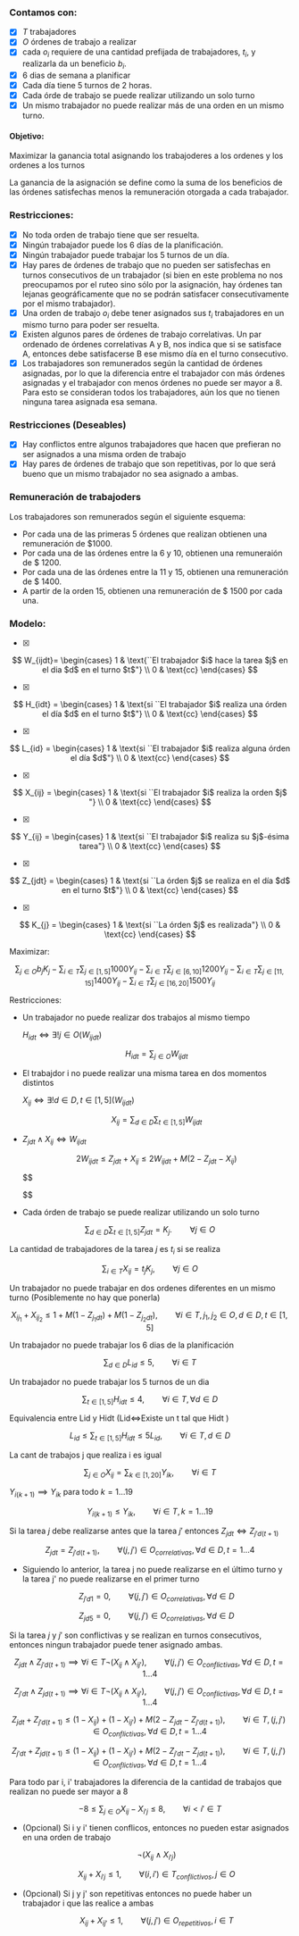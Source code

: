 ### Contamos con:

* [X] $T$ trabajadores
* [X] $O$ órdenes de trabajo a realizar
* [X] cada $o_i$ requiere de una cantidad prefijada de trabajadores, $t_i$, y realizarla da un
  beneficio $b_i$.
* [X] 6 dias de semana a planificar
* [X] Cada día tiene 5 turnos de 2 horas.
* [X] Cada órde de trabajo se puede realizar utilizando un solo turno
* [X] Un mismo trabajador no puede realizar más de una orden en un mismo turno.

#### Objetivo:

Maximizar la ganancia total asignando los trabajoderes a los ordenes y los ordenes a los turnos

La ganancia de la asignación se define como la suma de los beneficios de las órdenes satisfechas menos la remuneración otorgada a cada trabajador.

### Restricciones:

* [X] No toda orden de trabajo tiene que ser resuelta.
* [X] Ningún trabajador puede 	 los 6 dı́as de la planificación.
* [X] Ningún trabajador puede trabajar los 5 turnos de un dı́a.
* [X] Hay pares de órdenes de trabajo que no pueden ser satisfechas en turnos consecutivos
  de un trabajador (si bien en este problema no nos preocupamos por el ruteo sino sólo
  por la asignación, hay órdenes tan lejanas geográficamente que no se podrán satisfacer
  consecutivamente por el mismo trabajador).
* [X] Una orden de trabajo $o_i$ debe tener asignados sus $t_i$ trabajadores en un mismo turno
  para poder ser resuelta.
* [X] Existen algunos pares de órdenes de trabajo correlativas. Un par ordenado de órdenes
  correlativas A y B, nos indica que si se satisface A, entonces debe satisfacerse B ese
  mismo dı́a en el turno consecutivo.
* [X] Los trabajadores son remunerados según la cantidad de órdenes asignadas, por lo que
  la diferencia entre el trabajador con más órdenes asignadas y el trabajador con menos
  órdenes no puede ser mayor a 8. Para esto se consideran todos los trabajadores, aún los
  que no tienen ninguna tarea asignada esa semana.

### Restricciones (Deseables)

* [X] Hay conflictos entre algunos trabajadores que hacen que prefieran no ser asignados a una misma orden de trabajo
* [X] Hay pares de órdenes de trabajo que son repetitivas, por lo que será bueno que un mismo trabajador no sea asignado a ambas.

### Remuneración de trabajoders

Los trabajadores son remunerados según el siguiente esquema:

* Por cada una de las primeras 5 órdenes que realizan obtienen una remuneración de $1000.
* Por cada una de las órdenes entre la 6 y 10, obtienen una remuneraión de $ 1200.
* Por cada una de las órdenes entre la 11 y 15, obtienen una remuneración de $ 1400.
* A partir de la orden 15, obtienen una remuneración de $ 1500 por cada una.

### Modelo:

* [X]

$$
W_{ijdt}= \begin{cases}
	1 & \text{``El trabajador $i$ hace la tarea $j$ en el dia $d$ en el turno $t$"} \\
	0 & \text{cc}
\end{cases}
$$

* [X]

$$
H_{idt} = \begin{cases}
    1 & \text{si ``El trabajador $i$ realiza una órden el día $d$ en el turno $t$"}  \\ 
    0 & \text{cc}
\end{cases}
$$

* [X]

$$
L_{id} = \begin{cases}
    1 & \text{si ``El trabajador $i$ realiza alguna órden el día $d$"}  \\ 
    0 & \text{cc}
\end{cases}
$$

* [X]

$$
X_{ij} = \begin{cases}
    1 & \text{si ``El trabajador $i$ realiza la orden $j$ "}  \\ 
    0 & \text{cc}
\end{cases}
$$

* [X]

$$
Y_{ij} = \begin{cases} 
1 & \text{si ``El trabajador $i$ realiza su $j$-ésima tarea"} \\
0 & \text{cc}
\end{cases}
$$

* [X]

$$
Z_{jdt} = \begin{cases} 
1 & \text{si ``La órden $j$ se realiza en el día $d$ en el turno $t$"} \\
0 & \text{cc}
\end{cases}
$$

* [X]

$$
K_{j} = \begin{cases} 
1 & \text{si ``La órden $j$ es realizada"} \\
0 & \text{cc}
\end{cases}
$$

Maximizar:

$$
\sum_{j\in O}{b_jK_j} - \sum_{i\in T}\sum_{j\in [1,5]}{1000Y_{ij}} - \sum_{i\in T}\sum_{j\in [6,10]}{1200Y_{ij}} - \sum_{i\in T}\sum_{j\in [11,15]}{1400Y_{ij}} - \sum_{i\in T}\sum_{j\in [16,20]}{1500Y_{ij}}
$$

Restricciones:

* Un trabajador no puede realizar dos trabajos al mismo tiempo

  $H_{idt} \iff \exists! j \in O (W_{ijdt})$

  $$
  H_{idt} = \sum_{j\in O}{W_{ijdt}}
  $$
* El trabajdor i no puede realizar una misma tarea en dos momentos distintos

  $X_{ij}\iff \exists! d \in D, t\in [1,5] (W_{ijdt})$

  $$
  X_{ij} = \sum_{d\in D}\sum_{t\in [1,5]}{W_{ijdt}}
  $$
* $Z_{jdt} \land X_{ij}\iff W_{ijdt}$

  $$
  2W_{ijdt} \leq Z_{jdt} + X_{ij} \leq 2W_{ijdt} +M(2 - Z_{jdt} - X_{ij})
  $$

  $$


  $$
* Cada órden de trabajo se puede realizar utilizando un solo turno

$$
\sum_{d\in D}\sum_{t\in [1,5]} {Z_{jdt}} = K_j. \qquad \forall {j \in O}
$$

La cantidad de trabajadores de  la tarea $j$ es $t_i$ si se realiza

$$
\sum_{i\in T}{X_{ij}} = t_jK_j, \qquad \forall j\in O
$$

Un trabajador no puede trabajar en dos ordenes diferentes en un mismo turno (Posiblemente no hay que ponerla)

$$
X_{ij_1}+X_{ij_2} \leq 1 + M(1-Z_{j_1dt}) + M(1-Z_{j_2dt}), \qquad \forall i\in T, j_1,j_2\in O, d\in D, t\in [1,5]
$$

Un trabajador no puede trabajar los 6 dias de la planificación

$$
\sum_{d\in D}{L_{id}} \leq 5, \qquad \forall i \in T
$$

Un trabajador no puede trabajar los 5 turnos de un dia

$$
\sum_{t\in [1,5]}{H_{idt}} \leq 4, \qquad \forall i\in T, \forall d \in D
$$

Equivalencia entre Lid y Hidt (Lid$\iff$Existe un t tal que  Hidt )

$$
L_{id} \leq \sum_{t\in [1,5]}{H_{idt}} \leq 5L_{id}, \qquad  \forall i\in T, d\in D
$$

La cant de trabajos j que realiza i es igual

$$
\sum_{j\in O} {X_{ij}} = \sum_{k\in [1,20]}{Y_{ik}}, \qquad \forall i\in T
$$

$Y_{i(k+1)} \implies Y_{ik}$ para todo $k = 1\dots 19$

$$
Y_{i(k+1)} \leq Y_{ik}, \qquad \forall i \in T, k = 1 \dots 19
$$

Si la tarea $j$ debe realizarse antes que la tarea $j'$ entonces $Z_{jdt} \iff Z_{j'd(t+1)}$

$$
Z_{jdt} = Z_{j'd(t+1)}, \qquad \forall (j, j')\in O_{correlativas}, \forall d\in D, t = 1\dots 4
$$

* Siguiendo lo anterior, la tarea j no puede realizarse en el último turno y  la tarea j' no puede realizarse en el primer turno

  $$
  Z_{j'd1} = 0, \qquad \forall (j, j') \in O_{correlativas}, \forall d\in D
  $$

  $$
  Z_{jd5} = 0, \qquad \forall (j, j') \in O_{correlativas}, \forall d\in D
  $$

Si la tarea $j$ y $j'$ son conflictivas y se realizan en turnos consecutivos, entonces ningun trabajador puede tener asignado ambas.

$$
Z_{jdt} \land Z_{j'd(t+1)}  \implies \forall i \in T ¬(X_{ij} \land X_{ij'}), \qquad \forall (j,j')\in O_{conflictivas}, \forall d\in D, t = 1\dots 4
$$

$$
Z_{j'dt} \land Z_{jd(t+1)} \implies \forall i \in T ¬(X_{ij} \land X_{ij'}), \qquad \forall (j,j')\in O_{conflictivas}, \forall d\in D, t = 1\dots 4
$$

$$
Z_{jdt} + Z_{j'd(t+1)} \leq (1-X_{ij}) + (1-X_{ij'}) + M(2 - Z_{jdt} - Z_{j'd(t+1)}), \qquad \forall i\in T, (j,j')\in O_{conflictivas}, \forall d\in D, t = 1\dots 4
$$

$$
Z_{j'dt} + Z_{jd(t+1)} \leq (1-X_{ij}) + (1-X_{ij'}) + M(2 - Z_{j'dt} - Z_{jd(t+1)}), \qquad \forall i\in T, (j,j')\in O_{conflictivas}, \forall d\in D, t = 1\dots 4
$$

Para todo par i, i' trabajadores la diferencia de la cantidad de trabajos que realizan no puede ser mayor a 8

$$
-8 \leq \sum_{j\in O} X_{ij} - X_{i'j} \leq 8, \qquad \forall i<i' \in T
$$

* (Opcional) Si i y i' tienen conflicos, entonces no pueden estar asignados en una orden de trabajo

  $$
  ¬ (X_{ij} \land X_{i'j})
  $$

  $$
  X_{ij} + X_{i'j} \leq 1, \qquad \forall (i,i') \in T_{conflictivos}, j\in O
  $$
* (Opcional) Si j y j'  son repetitivas entonces no puede haber un trabajador i que las realice a ambas

  $$
  X_{ij} + X_{ij'} \leq 1, \qquad \forall (j,j') \in O_{repetitivos}, i\in T
  $$
